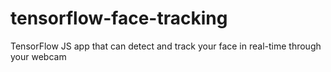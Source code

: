 # tensorflow-face-tracking
TensorFlow JS app that can detect and track your face in real-time through your webcam
